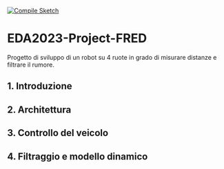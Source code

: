 [![Compile Sketch](https://github.com/Lamberto31/EDA2023-Project-FRED/actions/workflows/compile-sketch.yml/badge.svg?branch=develop)](https://github.com/Lamberto31/EDA2023-Project-FRED/actions/workflows/compile-sketch.yml)

# EDA2023-Project-FRED
Progetto di sviluppo di un robot su 4 ruote in grado di misurare distanze e filtrare il rumore.

## 1. Introduzione

## 2. Architettura

## 3. Controllo del veicolo

## 4. Filtraggio e modello dinamico
